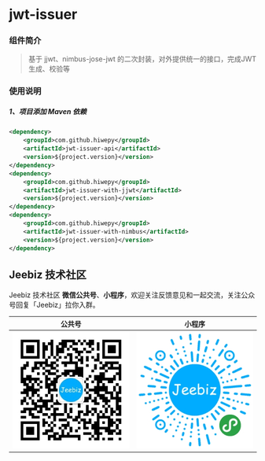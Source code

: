 # jwt-issuer


### 组件简介

> 基于 jjwt、nimbus-jose-jwt 的二次封装，对外提供统一的接口，完成JWT生成、校验等

### 使用说明

##### 1、项目添加 Maven 依赖

``` xml
<dependency>
	<groupId>com.github.hiwepy</groupId>
	<artifactId>jwt-issuer-api</artifactId>
	<version>${project.version}</version>
</dependency>
<dependency>
	<groupId>com.github.hiwepy</groupId>
	<artifactId>jwt-issuer-with-jjwt</artifactId>
	<version>${project.version}</version>
</dependency>
<dependency>
	<groupId>com.github.hiwepy</groupId>
	<artifactId>jwt-issuer-with-nimbus</artifactId>
	<version>${project.version}</version>
</dependency>
```

## Jeebiz 技术社区

Jeebiz 技术社区 **微信公共号**、**小程序**，欢迎关注反馈意见和一起交流，关注公众号回复「Jeebiz」拉你入群。

|公共号|小程序|
|---|---|
| ![](https://raw.githubusercontent.com/hiwepy/static/main/images/qrcode_for_gh_1d965ea2dfd1_344.jpg)| ![](https://raw.githubusercontent.com/hiwepy/static/main/images/gh_09d7d00da63e_344.jpg)|


